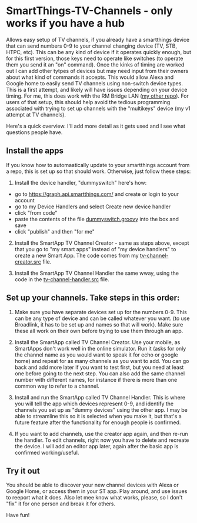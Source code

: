 # SmartThings-TV-Channels - only works if you have a hub

Allows easy setup of TV channels, if you already have a smartthings device that can send numbers 0-9 to your channel changing device (TV, STB, HTPC, etc).  This can be any kind of device if it operates quickly enough, but for this first version, those keys need to operate like switches (to operate them you send it an "on" command).  Once the kinks of timing are worked out I can add other tytpes of devices but may need input from their owners about what kind of commands it accepts.  This would allow Alexa and Google home to easily send TV channels using non-switch device types.  This is a first attempt, and likely will have issues depending on your device timing. For me, this does work with the RM Bridge LAN (<a href='https://beckyricha.github.io/Broadlink-RM-SmartThings-Alexa.html'>my other repo</a>).  For users of that setup, this should help avoid the tedious programming associated with trying to set up channels with the "multikeys" device (my v1 attempt at TV channels).  

Here's a quick overview.  I'll add more detail as it gets used and I see what questions people have.

## Install the apps
If you know how to automaatically update to your smartthings account from a repo, this is set up so that should work.  Otherwise, just follow these steps:

1. Install the device handler, "dummyswitch" here's how:
  * go to https://graph.api.smartthings.com/ and create or login to your account
  * go to my Device Handlers and select Create new device handler
  * click "from code"
  * paste the contents of the file <a href='https://github.com/beckyricha/SmartThings-TV-Channels/blob/master/devicetypes/beckyricha/dummyswitch.src/dummyswitch.groovy'>dummyswitch.groovy</a> into the box and save
  * click "publish" and then "for me"

2. Install the SmartApp TV Channel Creator - same as steps above, except that you go to "my smart apps" instead of "my device handlers" to create a new Smart App.  The code comes from my <a href='https://github.com/beckyricha/SmartThings-TV-Channels/tree/master/smartapps/beckyricha/tv-channel-creator.src'>tv-channel-creator.src</a> file.

3.  Install the SmartApp TV Channel Handler the same wway, using the code in the <a href='https://github.com/beckyricha/SmartThings-TV-Channels/tree/master/smartapps/beckyricha/tv-channel-handler.src'>tv-channel-handler.src</a> file.

## Set up your channels. Take steps in this order:
1. Make sure you have separate devices set up for the numbers 0-9.  This can be any type of device and can be called whatever you want. (to use Broadlink, it has to be set up and names so that will work).  Make sure these all work on their own before trying to use them through an app.

2. Install the SmartApp called TV Channel Creator.  Use your mobile, as SmartApps don't work well in the online simulator. Run it (asks for only the channel name as you would want to speak it for echo or google home) and repeat for as many channels as you want to add.  You can go back and add more later if you want to test first, but you need at least one before going to the next step. You can also add the same channel number with different names, for instance if there is more than one common way to refer to a channel.  

3. Install and run the SmartApp called TV Channel Handler.  This is where you will tell the app which devices represent 0-9, and identify the channels you set up as "dummy devices" using the other app.  I may be able to streamline this so it is selected when you make it, but that's a future feature after the functionality for enough people is confirmed.

4. If you want to add channels, use the creator app again, and then re-run the handler.  To edit channels, right now you have to delete and recreate the device.  I will add an editor app later, again after the basic app is confirmed working/useful.

## Try it out
You should be able to discover your new channel devices with Alexa or Google Home, or access them in your ST app.  Play around, and use issues to reeport what it does.  Also let mee know what works, please, so I don't "fix" it for one person and break it for others.

Have fun!
